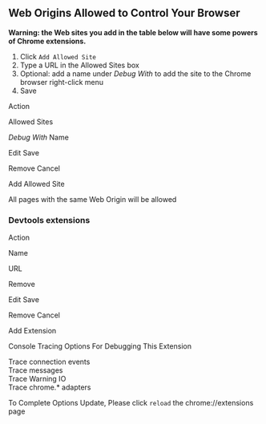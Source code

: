 Web Origins Allowed to Control Your Browser
-------------------------------------------

**Warning: the Web sites you add in the table below will have some powers of Chrome extensions.**

1.  Click `Add Allowed Site`
2.  Type a URL in the Allowed Sites box
3.  Optional: add a name under *Debug With* to add the site to the Chrome browser right-click menu
4.  Save

Action

Allowed Sites

*Debug With* Name

<span class="edit">Edit</span> <span class="save">Save</span>

<span class="remove">Remove</span> <span class="cancel">Cancel</span>

Add Allowed Site

All pages with the same Web Origin will be allowed

### Devtools extensions

Action

Name

URL

Remove

<span class="edit">Edit</span> <span class="save">Save</span>

<span class="remove">Remove</span> <span class="cancel">Cancel</span>

Add Extension

  

Console Tracing Options For Debugging This Extension

Trace connection events  
Trace messages  
Trace Warning IO  
Trace chrome.\* adapters  

  

<span id="warnReload" class="hidden warning">To Complete Options Update, Please click `reload` the chrome://extensions page</span>
